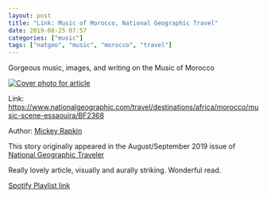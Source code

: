 ```yaml
---
layout: post
title: "Link: Music of Morocco, National Geographic Travel"
date: 2019-08-25 07:57
categories: ["music"]
tags: ["natgeo", "music", "morocco", "travel"]
---
```


Gorgeous music, images, and writing on the Music of Morocco


[![Cover photo for article](https://s3.amazonaws.com/tt.imageshare/blog/music/music-in-morocco-cover.jpg)](https://www.nationalgeographic.com/travel/destinations/africa/morocco/music-scene-essaouira/BF2368)

Link: <https://www.nationalgeographic.com/travel/destinations/africa/morocco/music-scene-essaouira/BF2368>

Author: [Mickey Rapkin](https://twitter.com/mickeyrapkin?lang=en)

This story originally appeared in the August/September 2019 issue of [National Geographic Traveler](https://www.nationalgeographic.com/subscribe/magazines_search.html?key=I8MSG01M0&ds_rl=1265457&ds_rl=1265457&ds_rl=1265457&ds_rl=1265457&gclid=CjwKCAiA9efgBRAYEiwAUT-jtBRmCNTwexqcM3qfl7SwBtXTQ8nvqcSSUVe5UnI1M_SIvvNO0m5HVhoCqoAQAvD_BwE&gclsrc=aw.ds)

Really lovely article, visually and aurally striking. Wonderful read.

[Spotify Playlist link](https://open.spotify.com/playlist/0GJtIBJIVbIwkoQt8dC3Bs?si=L4HHUVzzQomPaUmYlsHMBg)
